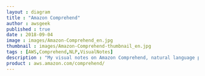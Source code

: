 ```yaml
---
layout : diagram
title : "Amazon Comprehend"
author : awsgeek
published : true
date : 2018-09-04
image : images/Amazon-Comprehend_en.jpg
thumbnail : images/Amazon-Comprehend-thumbnail_en.jpg
tags : [AWS,Comprehend,NLP,VisualNotes]
description : "My visual notes on Amazon Comprehend, natural language processing to help you find meaning in your data."
product : aws.amazon.com/comprehend/
---
```


